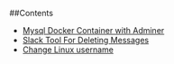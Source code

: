 ##Contents


* [Mysql Docker Container with Adminer](https://ugurkazdal.com/2019/04/10/mysql-docker-container.html)
* [Slack Tool For Deleting Messages](https://ugurkazdal.com/tools/2019/04/10/slack-tool-for-deleting-messages.html)
* [Change Linux username](https://ugurkazdal.com/2019/04/25/change-linux-username.html)